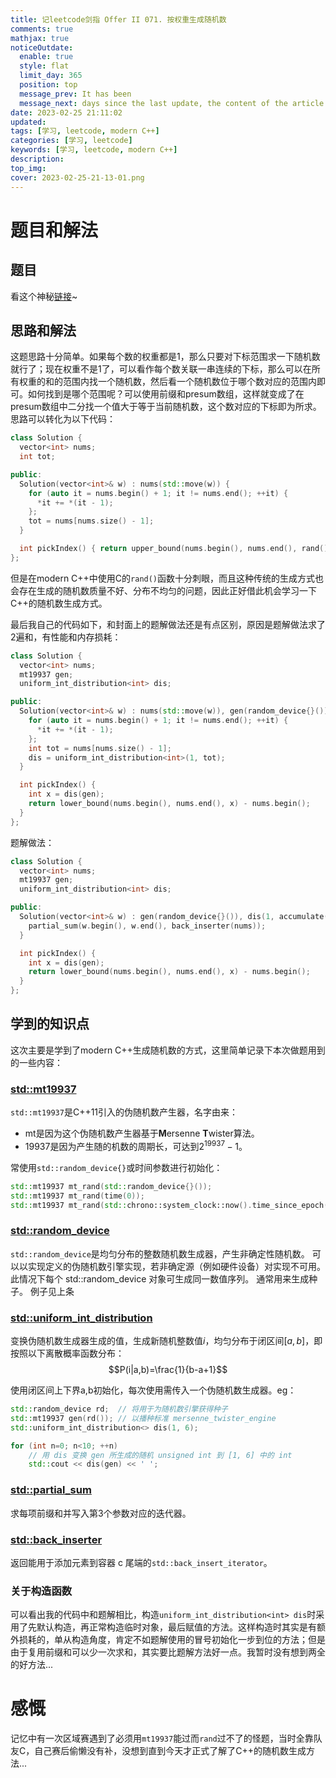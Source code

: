 ```yaml
---
title: 记leetcode剑指 Offer II 071. 按权重生成随机数
comments: true
mathjax: true
noticeOutdate:
  enable: true
  style: flat
  limit_day: 365
  position: top
  message_prev: It has been
  message_next: days since the last update, the content of the article may be outdated.
date: 2023-02-25 21:11:02
updated:
tags: [学习, leetcode, modern C++]
categories: [学习, leetcode]
keywords: [学习, leetcode, modern C++]
description:
top_img:
cover: 2023-02-25-21-13-01.png
---
```


# 题目和解法

## 题目

看这个神秘[链接](https://leetcode.cn/problems/cuyjEf/)~

## 思路和解法

这题思路十分简单。如果每个数的权重都是1，那么只要对下标范围求一下随机数就行了；现在权重不是1了，可以看作每个数关联一串连续的下标，那么可以在所有权重的和的范围内找一个随机数，然后看一个随机数位于哪个数对应的范围内即可。如何找到是哪个范围呢？可以使用前缀和presum数组，这样就变成了在presum数组中二分找一个值大于等于当前随机数，这个数对应的下标即为所求。思路可以转化为以下代码：

```c++
class Solution {
  vector<int> nums;
  int tot;

public:
  Solution(vector<int>& w) : nums(std::move(w)) {
    for (auto it = nums.begin() + 1; it != nums.end(); ++it) {
      *it += *(it - 1);
    };
    tot = nums[nums.size() - 1];
  }

  int pickIndex() { return upper_bound(nums.begin(), nums.end(), rand() % tot) - nums.begin(); }
};
```

但是在modern C++中使用C的`rand()`函数十分刺眼，而且这种传统的生成方式也会存在生成的随机数质量不好、分布不均匀的问题，因此正好借此机会学习一下C++的随机数生成方式。

最后我自己的代码如下，和封面上的题解做法还是有点区别，原因是题解做法求了2遍和，有性能和内存损耗：

```c++
class Solution {
  vector<int> nums;
  mt19937 gen;
  uniform_int_distribution<int> dis;

public:
  Solution(vector<int>& w) : nums(std::move(w)), gen(random_device{}()) {
    for (auto it = nums.begin() + 1; it != nums.end(); ++it) {
      *it += *(it - 1);
    };
    int tot = nums[nums.size() - 1];
    dis = uniform_int_distribution<int>(1, tot);
  }

  int pickIndex() {
    int x = dis(gen);
    return lower_bound(nums.begin(), nums.end(), x) - nums.begin();
  }
};
```

题解做法：
```c++
class Solution {
  vector<int> nums;
  mt19937 gen;
  uniform_int_distribution<int> dis;

public:
  Solution(vector<int>& w) : gen(random_device{}()), dis(1, accumulate(w.begin(), w.end(), 0)) {
    partial_sum(w.begin(), w.end(), back_inserter(nums));
  }

  int pickIndex() {
    int x = dis(gen);
    return lower_bound(nums.begin(), nums.end(), x) - nums.begin();
  }
};
```

## 学到的知识点

这次主要是学到了modern C++生成随机数的方式，这里简单记录下本次做题用到的一些内容：

### [std::mt19937](https://zh.cppreference.com/w/cpp/numeric/random/mersenne_twister_engine)

`std::mt19937`是C++11引入的伪随机数产生器，名字由来：

- mt是因为这个伪随机数产生器基于**M**ersenne **T**wister算法。
- 19937是因为产生随的机数的周期长，可达到$2^{19937}-1$。

常使用`std::random_device{}`或时间参数进行初始化：
```c++
std::mt19937 mt_rand(std::random_device{}());
std::mt19937 mt_rand(time(0));
std::mt19937 mt_rand(std::chrono::system_clock::now().time_since_epoch().count());
```

### [std::random_device](https://zh.cppreference.com/w/cpp/numeric/random/random_device)

`std::random_device`是均匀分布的整数随机数生成器，产生非确定性随机数。
可以以实现定义的伪随机数引擎实现，若非确定源（例如硬件设备）对实现不可用。此情况下每个 std::random_device 对象可生成同一数值序列。
通常用来生成种子。
例子见上条

### [std::uniform_int_distribution](https://zh.cppreference.com/w/cpp/numeric/random/uniform_int_distribution)

变换伪随机数生成器生成的值，生成新随机整数值$i$，均匀分布于闭区间$[a, b]$，即按照以下离散概率函数分布：
$$P(i|a,b)=\frac{1}{b-a+1}$$

使用闭区间上下界a,b初始化，每次使用需传入一个伪随机数生成器。eg：
```c++
std::random_device rd;  // 将用于为随机数引擎获得种子
std::mt19937 gen(rd()); // 以播种标准 mersenne_twister_engine
std::uniform_int_distribution<> dis(1, 6);

for (int n=0; n<10; ++n)
    // 用 dis 变换 gen 所生成的随机 unsigned int 到 [1, 6] 中的 int
    std::cout << dis(gen) << ' ';
```

### [std::partial_sum](https://zh.cppreference.com/w/cpp/algorithm/partial_sum)

求每项前缀和并写入第3个参数对应的迭代器。

### [std::back_inserter](https://zh.cppreference.com/w/cpp/iterator/back_inserter)

返回能用于添加元素到容器 c 尾端的`std::back_insert_iterator`。

### 关于构造函数

可以看出我的代码中和题解相比，构造`uniform_int_distribution<int> dis`时采用了先默认构造，再正常构造临时对象，最后赋值的方法。这样构造时其实是有额外损耗的，单从构造角度，肯定不如题解使用的冒号初始化一步到位的方法；但是由于复用前缀和可以少一次求和，其实要比题解方法好一点。我暂时没有想到两全的好方法...

# 感慨

记忆中有一次区域赛遇到了必须用`mt19937`能过而`rand`过不了的怪题，当时全靠队友C，自己赛后偷懒没有补，没想到直到今天才正式了解了C++的随机数生成方法...
